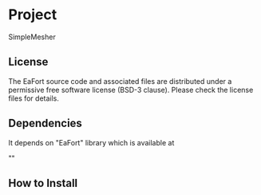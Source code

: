 # Project

SimpleMesher

## License

The EaFort source code and associated files are distributed under a permissive
free software license (BSD-3 clause). Please check the license files for details.

## Dependencies

It depends on "EaFort" library which is available at

""

## How to Install
